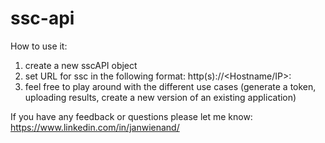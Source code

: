 # ssc-api

How to use it:
1. create a new sscAPI object
2. set URL for ssc in the following format: http(s)://<Hostname/IP>:<Port>
3. feel free to play around with the different use cases (generate a token, uploading results, create a new version of an existing application)

If you have any feedback or questions please let me know: https://www.linkedin.com/in/janwienand/
